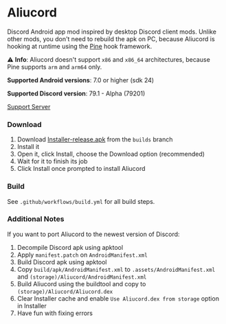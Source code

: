 # Aliucord
Discord Android app mod inspired by desktop Discord client mods. Unlike other mods, you don't need to rebuild the apk on PC, because Aliucord is hooking at runtime using the [Pine](https://github.com/canyie/pine) hook framework.

⚠ **Info**: Aliucord doesn't support `x86` and `x86_64` architectures, because Pine supports `arm` and `arm64` only.

**Supported Android versions**: 7.0 or higher (sdk 24)

**Supported Discord version**: 79.1 - Alpha (79201)

[Support Server](https://discord.gg/EsNDvBaHVU)

### Download
1. Download [Installer-release.apk](https://github.com/Aliucord/Aliucord/raw/builds/Installer-release.apk) from the `builds` branch
2. Install it
3. Open it, click Install, choose the Download option (recommended)
4. Wait for it to finish its job
5. Click Install once prompted to install Aliucord

### Build
See `.github/workflows/build.yml` for all build steps.

### Additional Notes
If you want to port Aliucord to the newest version of Discord:
1. Decompile Discord apk using apktool
2. Apply `manifest.patch` on `AndroidManifest.xml`
3. Build Discord apk using apktool
4. Copy `build/apk/AndroidManifest.xml` to `.assets/AndroidManifest.xml` and `(storage)/Aliucord/AndroidManifest.xml`
5. Build Aliucord using the buildtool and copy to `(storage)/Aliucord/Aliucord.dex`
6. Clear Installer cache and enable `Use Aliucord.dex from storage` option in Installer
7. Have fun with fixing errors
